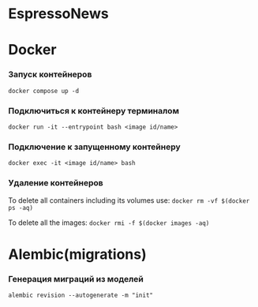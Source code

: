 # EspressoNews

# Docker

### Запуск контейнеров
`docker compose up -d`

### Подключиться к контейнеру терминалом
`docker run -it --entrypoint bash <image id/name>`

### Подключение к запущенному контейнеру
`docker exec -it <image id/name> bash`

### Удаление контейнеров

To delete all containers including its volumes use:
`docker rm -vf $(docker ps -aq)`

To delete all the images:
`docker rmi -f $(docker images -aq)`

# Alembic(migrations)

### Генерация миграций из моделей
`alembic revision --autogenerate -m "init"`
